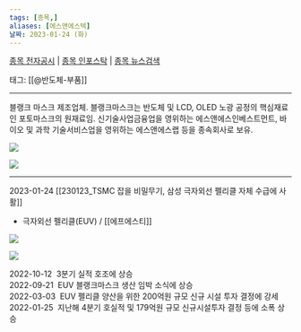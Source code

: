 ```yaml
---
tags: [종목,]
aliases: [에스앤에스텍]
날짜: 2023-01-24 (화)
---
```

[종목 전자공시](https://finance.naver.com/item/dart.naver?code=101490) |  [종목 인포스탁](https://www.infostock.co.kr/site/3d/3d_show.asp?codename=101490) | [종목 뉴스검색](https://m.search.naver.com/search.naver?where=m_news&sm=mtb_jum&query=에스앤에스텍)

태그: [[@반도체-부품]]

___

블랭크 마스크 제조업체. 블랭크마스크는 반도체 및 LCD, OLED 노광 공정의 핵심재료인 포토마스크의 원재료임. 신기술사업금융업을 영위하는 에스앤에스인베스트먼트, 바이오 및 과학 기술서비스업을 영위하는 에스앤에스랩 등을 종속회사로 보유.

![](https://i.imgur.com/u0OBgTn.png)

![](https://i.imgur.com/y0ia4R1.png)


___
 
2023-01-24 [[230123_TSMC 잡을 비밀무기, 삼성 극자외선 펠리클 자체 수급에 사활]]
- 극자외선 펠리클(EUV) / [[에프에스티]]

![](https://i.imgur.com/XiftvR4.png)

![](https://i.imgur.com/Rjl2Sxg.png)


2022-10-12  3분기 실적 호조에 상승     
2022-09-21  EUV 블랭크마스크 생산 임박 소식에 상승     
2022-03-03  EUV 펠리클 양산을 위한 200억원 규모 신규 시설 투자 결정에 강세     
2022-01-25  지난해 4분기 호실적 및 179억원 규모 신규시설투자 결정 등에 소폭 상승    
